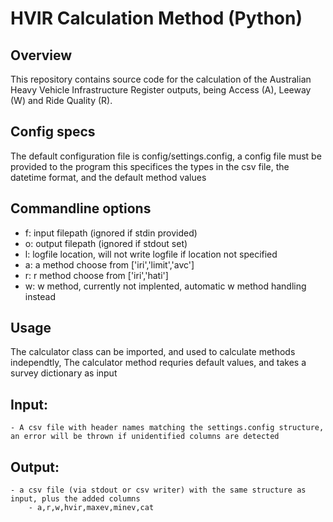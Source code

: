 # HVIR Calculation Method (Python)

## Overview
This repository contains source code for the calculation of the Australian Heavy Vehicle Infrastructure Register outputs, being Access (A), Leeway (W) and Ride Quality (R).


## Config specs
The default configuration file is config/settings.config, a config file must be provided to the program
this specifices the types in the csv file, the datetime format, and the default method values


## Commandline options
- f: input  filepath (ignored if stdin provided)
- o: output filepath (ignored if stdout set)
- l: logfile location, will not write logfile if location not specified
- a: a method choose from ['iri','limit','avc']
- r: r method choose from ['iri','hati']
- w: w method, currently not implented, automatic w method handling instead


## Usage
The calculator class can be imported, and used to calculate methods independtly,
The calculator method requries default values, and takes a survey dictionary as input

## Input:
    - A csv file with header names matching the settings.config structure, an error will be thrown if unidentified columns are detected

## Output:
    - a csv file (via stdout or csv writer) with the same structure as input, plus the added columns
        - a,r,w,hvir,maxev,minev,cat